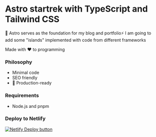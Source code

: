 # Astro startrek with TypeScript and Tailwind CSS

🚀 Astro serves as the foundation for my blog and portfolio⚡️
I am going to add some "islands" implemented with code from different frameworks

Made with ❤️ to programming

### Philosophy

- Minimal code
- SEO friendly
- 🚀 Production-ready

### Requirements

- Node.js and pnpm

### Deploy to Netlify

[![Netlify Deploy button](https://www.netlify.com/img/deploy/button.svg)](https://zetkolek.netlify.app/)
